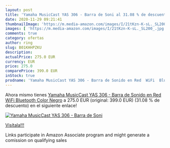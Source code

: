 ```yaml
---
layout: post
title: 'Yamaha MusicCast YAS 306 - Barra de Soni al 31.08 % de descuento'
date: 2020-11-29 09:21:41
thumbnailImage: 'https://m.media-amazon.com/images/I/21tKzn-K-sL._SL200_.jpg'
images: [ 'https://m.media-amazon.com/images/I/21tKzn-K-sL._SL200_.jpg' ]
comments: true
category: ofertas
author: ring
slug: B01KHHPZKU
description:
actualPrice: 275.0 EUR
currency: EUR
price: 275.0
comparePrice: 399.0 EUR
inStock: true
prodname: 'Yamaha MusicCast YAS 306 - Barra de Sonido en Red  WiFi  Bluetooth  Color Negro'
---
```


Ahora mismo tienes [Yamaha MusicCast YAS 306 - Barra de Sonido en Red  WiFi  Bluetooth  Color Negro](https://www.amazon.es/dp/B01KHHPZKU/?tag=tolees-21) a 275.0 EUR (original: 399.0 EUR) (31.08 %  de descuento) en el siguiente enlace!

[![Yamaha MusicCast YAS 306 - Barra de Soni](https://m.media-amazon.com/images/I/21tKzn-K-sL._SL200_.jpg)](https://www.amazon.es/dp/B01KHHPZKU/?tag=tolees-21)

[Visítala!!!](https://www.amazon.es/dp/B01KHHPZKU/?tag=tolees-21)

Links participate in Amazon Associate program and might generate a comission on qualifying sales
